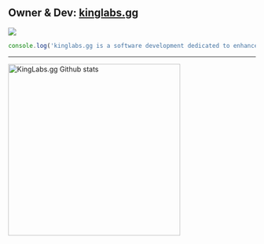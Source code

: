 ## **Owner & Dev: [kinglabs.gg](https://kinglabs.gg)**
![](https://cdn.discordapp.com/attachments/970803532443836468/1101119513690394785/kl-banner-resize.png)
```javascript
console.log('kinglabs.gg is a software development dedicated to enhance your discord and online experience.')
```
***

<img width="350em" align="center" alt="KingLabs.gg Github stats" src="https://github-readme-stats.vercel.app/api?username=KingLabs-x&show_icons=true&count_private=false&theme=radical" />
